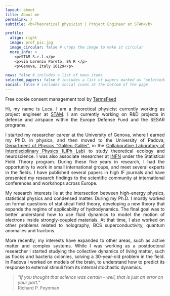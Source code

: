 ```yaml
---
layout: about
title: About me
permalink: /
subtitle: <b>Theoretical physicist | Project Engineer at STAM</b>

profile:
  align: right
  image: prof_pic.jpg
  image_circular: false # crops the image to make it circular
  more_info: >
    <p>STAM S.r.l.</p>
    <p>via Lorenzo Pareto, 8A R </p>
    <p>Genova, Italy 16129</p>

news: false # includes a list of news items
selected_papers: false # includes a list of papers marked as "selected={true}"
social: false # includes social icons at the bottom of the page
---
```


<!-- Cookie Consent by TermsFeed https://www.TermsFeed.com -->
<script type="text/javascript" src="https://www.termsfeed.com/public/cookie-consent/4.1.0/cookie-consent.js" charset="UTF-8"></script>
<script type="text/javascript" charset="UTF-8">
document.addEventListener('DOMContentLoaded', function () {
cookieconsent.run({"notice_banner_type":"simple","consent_type":"express","palette":"light","language":"en","page_load_consent_levels":["strictly-necessary"],"notice_banner_reject_button_hide":false,"preferences_center_close_button_hide":false,"page_refresh_confirmation_buttons":false});
});
</script>

<noscript>Free cookie consent management tool by <a href="https://www.termsfeed.com/">TermsFeed</a></noscript>

<!-- End Cookie Consent by TermsFeed https://www.TermsFeed.com -->

<!-- Below is the link that users can use to open Preferences Center to change their preferences. Do not modify the ID parameter. Place it where appropriate, style it as needed. -->

<!--<a href="#" id="open_preferences_center">Update cookies preferences</a>-->

<p><div style="text-align: justify">
Hi, my name is Luca. I am a theoretical physicist currently working as project engineer at <a href='http://stamtech.com/'>STAM</a>. I am currently working on R&D projects in defense and airspace within the Europe Defense Fund and the SESAR programs.
</div></p>

<p><div style="text-align: justify">
I started my researcher career at the University of Genova, where I earned my Ph.D. in physics, and then moved to the University of Padova, <a href='https://www.dfa.unipd.it/'>Department of Physics "Galileo Galilei"</a>, in the <a href='https://www.liphlab.com/'>Collaborative Laboratory of Interdisciplinary Physics (LIPh Lab)</a> to study theoretical ecology and neuroscience. I was also associate researcher at <a href='https://www.ge.infn.it/wordpress/'>INFN</a> under the Statistical Field Theory program. During these five years in research, I had the opportunity to work in small international groups, and meet several experts in the fields. I have published several papers in high IF journals and have presented my research findings to the scientific community at international conferences and workshops across Europe.
</div></p>

<p><div style="text-align: justify">
My research interests lie at the intersection between high-energy physics, statistical physics and condensed matter. During my Ph.D. I mostly worked on formal questions of statistical field theory, developing a new theory that expands the regime of applicability of hydrodynamics. The final goal was to better understand how to use fluid dynamics to model the motion of electrons inside strongly-coupled materials. At that time, I also worked on other problems related to holography, BCS superconductivity, quantum anomalies and fractons.
</div></p>

<p><div style="text-align: justify">
More recently, my interests have expanded to other areas, such as active matter and complex systems. While I was working as a postdoctoral researcher I started studying the collective dynamics of living matter, such as flocks and bacteria colonies, solving a 30-year-old problem in the field. In Padova I worked on models of the brain, to understand how to predict its response to external stimuli from its internal stochastic dynamics.
</div></p>

> _"If you thought that science was certain - well, that is just an error on your part."_\
> Richard P. Feynman
